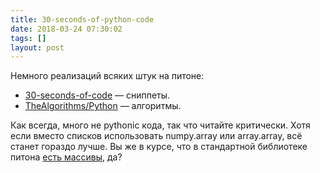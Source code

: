 ```yaml
---
title: 30-seconds-of-python-code
date: 2018-03-24 07:30:02
tags: []
layout: post
---
```


Немного реализаций всяких штук на питоне:

+ [30-seconds-of-code](https://github.com/kriadmin/30-seconds-of-python-code) — сниппеты.
+ [TheAlgorithms/Python](https://github.com/TheAlgorithms/Python) — алгоритмы.

Как всегда, много не pythonic кода, так что читайте критически. Хотя если вместо списков использовать numpy.array или array.array, всё станет гораздо лучше. Вы же в курсе, что в стандартной библиотеке питона [есть массивы](https://docs.python.org/3/library/array.html), да?
